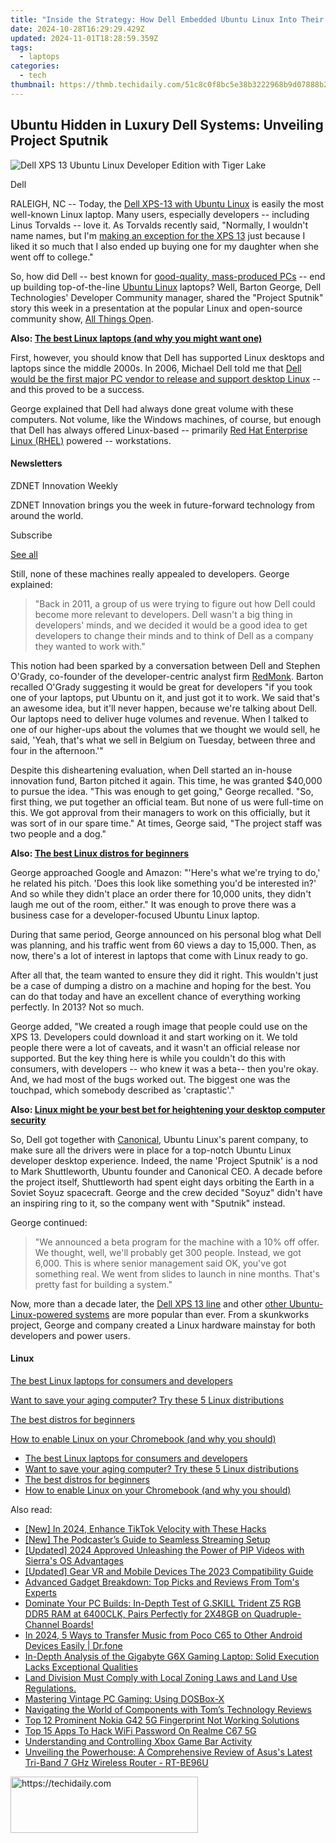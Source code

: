 ```yaml
---
title: "Inside the Strategy: How Dell Embedded Ubuntu Linux Into Their Elite Laptops (The Mystery Behind 'Project Sputnik')"
date: 2024-10-28T16:29:29.429Z
updated: 2024-11-01T18:28:59.359Z
tags:
  - laptops
categories:
  - tech
thumbnail: https://thmb.techidaily.com/51c8c0f8bc5e38b3222968b9d07888b2af3d71ae1414dd0e4e4eff08dd69bb83.jpg
---
```


## Ubuntu Hidden in Luxury Dell Systems: Unveiling Project Sputnik

![Dell XPS 13 Ubuntu Linux Developer Edition with Tiger Lake](https://www.zdnet.com/a/img/resize/bb3a97d31642bc40dcc8a5ef1fe448e134a4449f/2023/10/20/4c954432-791b-4a26-9671-6fdd35a4651a/dell-xps-13-plus.png?auto=webp&width=1280)

Dell

RALEIGH, NC -- Today, the [Dell XPS-13 with Ubuntu Linux](https://shop-links.co/link/?exclusive=1&publisher_slug=itechdaily19598&url=https%3A%2F%2Fwww.dell.com%2Fcommunity%2Fen%2Fconversations%2Fdeveloper-blog%2Fdell-xps-13-plus-developer-edition-with-ubuntu-2204-lts-pre-installed%2F647f9eb9f4ccf8a8de362ab9) is easily the most well-known Linux laptop. Many users, especially developers -- including Linus Torvalds -- love it. As Torvalds recently said, "Normally, I wouldn't name names, but I'm [making an exception for the XPS 13](https://www.zdnet.com/article/look-whats-inside-linus-torvalds-latest-linux-development-pc/) just because I liked it so much that I also ended up buying one for my daughter when she went off to college." 

So, how did Dell -- best known for [good-quality, mass-produced PCs](https://www.zdnet.com/article/best-laptop/) \-- end up building top-of-the-line [Ubuntu Linux](https://ubuntu.com/) laptops? Well, Barton George, Dell Technologies' Developer Community manager, shared the "Project Sputnik" story this week in a presentation at the popular Linux and open-source community show, [All Things Open](https://2023.allthingsopen.org/).

**Also: [The best Linux laptops (and why you might want one)](https://www.zdnet.com/article/best-linux-laptop/)**

First, however, you should know that Dell has supported Linux desktops and laptops since the middle 2000s. In 2006, Michael Dell told me that [Dell would be the first major PC vendor to release and support desktop Linux](https://practical-tech.com/2006/03/08/dell-opens-up-about-desktop-linux/) \-- and this proved to be a success. 

George explained that Dell had always done great volume with these computers. Not volume, like the Windows machines, of course, but enough that Dell has always offered Linux-based -- primarily [Red Hat Enterprise Linux (RHEL)](https://www.redhat.com/en/technologies/linux-platforms/enterprise-linux) powered -- workstations. 

#### Newsletters

ZDNET Innovation Weekly

ZDNET Innovation brings you the week in future-forward technology from around the world.

 Subscribe

[See all](https://www.zdnet.com/newsletters/)

Still, none of these machines really appealed to developers. George explained:

> "Back in 2011, a group of us were trying to figure out how Dell could become more relevant to developers. Dell wasn't a big thing in developers' minds, and we decided it would be a good idea to get developers to change their minds and to think of Dell as a company they wanted to work with." 

This notion had been sparked by a conversation between Dell and Stephen O'Grady, co-founder of the developer-centric analyst firm [RedMonk](https://redmonk.com/). Barton recalled O'Grady suggesting it would be great for developers "if you took one of your laptops, put Ubuntu on it, and just got it to work. We said that's an awesome idea, but it'll never happen, because we're talking about Dell. Our laptops need to deliver huge volumes and revenue. When I talked to one of our higher-ups about the volumes that we thought we would sell, he said, 'Yeah, that's what we sell in Belgium on Tuesday, between three and four in the afternoon.'" 

Despite this disheartening evaluation, when Dell started an in-house innovation fund, Barton pitched it again. This time, he was granted $40,000 to pursue the idea. "This was enough to get going," George recalled. "So, first thing, we put together an official team. But none of us were full-time on this. We got approval from their managers to work on this officially, but it was sort of in our spare time." At times, George said, "The project staff was two people and a dog."

**Also: [The best Linux distros for beginners](https://www.zdnet.com/article/best-linux-desktops-for-beginners/)**

George approached Google and Amazon: "'Here's what we're trying to do,' he related his pitch. 'Does this look like something you'd be interested in?' And so while they didn't place an order there for 10,000 units, they didn't laugh me out of the room, either." It was enough to prove there was a business case for a developer-focused Ubuntu Linux laptop. 

During that same period, George announced on his personal blog what Dell was planning, and his traffic went from 60 views a day to 15,000\. Then, as now, there's a lot of interest in laptops that come with Linux ready to go. 

After all that, the team wanted to ensure they did it right. This wouldn't just be a case of dumping a distro on a machine and hoping for the best. You can do that today and have an excellent chance of everything working perfectly. In 2013? Not so much. 

George added, "We created a rough image that people could use on the XPS 13\. Developers could download it and start working on it. We told people there were a lot of caveats, and it wasn't an official release nor supported. But the key thing here is while you couldn't do this with consumers, with developers -- who knew it was a beta-- then you're okay. And, we had most of the bugs worked out. The biggest one was the touchpad, which somebody described as 'craptastic'."

**Also: [Linux might be your best bet for heightening your desktop computer security](https://www.zdnet.com/article/linux-might-be-your-best-bet-for-heightening-your-desktop-computer-security/)**

So, Dell got together with [Canonical](https://canonical.com/), Ubuntu Linux's parent company, to make sure all the drivers were in place for a top-notch Ubuntu Linux developer desktop experience. Indeed, the name 'Project Sputnik' is a nod to Mark Shuttleworth, Ubuntu founder and Canonical CEO. A decade before the project itself, Shuttleworth had spent eight days orbiting the Earth in a Soviet Soyuz spacecraft. George and the crew decided "Soyuz" didn't have an inspiring ring to it, so the company went with "Sputnik" instead.

George continued:

> "We announced a beta program for the machine with a 10% off offer. We thought, well, we'll probably get 300 people. Instead, we got 6,000\. This is where senior management said OK, you've got something real. We went from slides to launch in nine months. That's pretty fast for building a system."

Now, more than a decade later, the [Dell XPS 13 line](https://shop-links.co/link/?exclusive=1&publisher_slug=itechdaily19598&url=https%3A%2F%2Fwww.anrdoezrs.net%2Flinks%2F9041660%2Ftype%2Fdlg%2Fsid%2Fzd-%255F%255FCOM%255FCLICK%255FID%255F%255F-dtp%2Fhttps%3A%2F%2Fwww.dell.com%2Fen-us%2Fshop%2Fdell-laptops%2Fxps-13-plus-developer-edition%2Fspd%2Fxps-13-9320-laptop%2Fusexcucto9320rpl01) and other [other Ubuntu-Linux-powered systems](https://shop-links.co/link/?exclusive=1&publisher_slug=itechdaily19598&url=https%3A%2F%2Fwww.dell.com%2Fen-us%2Fsearch%2Fubuntu) are more popular than ever. From a skunkworks project, George and company created a Linux hardware mainstay for both developers and power users.

#### Linux

[The best Linux laptops for consumers and developers](https://www.zdnet.com/article/best-linux-laptop/ "The best Linux laptops for consumers and developers")

[Want to save your aging computer? Try these 5 Linux distributions](https://www.zdnet.com/article/want-to-save-your-old-computer-try-these-5-linux-distributions/ "Want to save your aging computer? Try these 5 Linux distributions")

[The best distros for beginners](https://www.zdnet.com/article/best-linux-desktops-for-beginners/ "The best distros for beginners")

[How to enable Linux on your Chromebook (and why you should)](https://www.zdnet.com/article/how-to-enable-linux-on-your-chromebook-and-why-you-should/ "How to enable Linux on your Chromebook (and why you should)")

* [The best Linux laptops for consumers and developers](https://www.zdnet.com/article/best-linux-laptop/ "The best Linux laptops for consumers and developers")
* [Want to save your aging computer? Try these 5 Linux distributions](https://www.zdnet.com/article/want-to-save-your-old-computer-try-these-5-linux-distributions/ "Want to save your aging computer? Try these 5 Linux distributions")
* [The best distros for beginners](https://www.zdnet.com/article/best-linux-desktops-for-beginners/ "The best distros for beginners")
* [How to enable Linux on your Chromebook (and why you should)](https://www.zdnet.com/article/how-to-enable-linux-on-your-chromebook-and-why-you-should/ "How to enable Linux on your Chromebook (and why you should)")

<ins class="adsbygoogle"
     style="display:block"
     data-ad-format="autorelaxed"
     data-ad-client="ca-pub-7571918770474297"
     data-ad-slot="1223367746"></ins>

<ins class="adsbygoogle"
     style="display:block"
     data-ad-client="ca-pub-7571918770474297"
     data-ad-slot="8358498916"
     data-ad-format="auto"
     data-full-width-responsive="true"></ins>

<span class="atpl-alsoreadstyle">Also read:</span>
<div><ul>
<li><a href="https://tiktok-video-recordings.techidaily.com/new-in-2024-enhance-tiktok-velocity-with-these-hacks/"><u>[New] In 2024, Enhance TikTok Velocity with These Hacks</u></a></li>
<li><a href="https://some-approaches.techidaily.com/new-the-podcasters-guide-to-seamless-streaming-setup/"><u>[New] The Podcaster’s Guide to Seamless Streaming Setup</u></a></li>
<li><a href="https://article-helps.techidaily.com/updated-2024-approved-unleashing-the-power-of-pip-videos-with-sierras-os-advantages/"><u>[Updated] 2024 Approved Unleashing the Power of PIP Videos with Sierra's OS Advantages</u></a></li>
<li><a href="https://some-knowledge.techidaily.com/updated-gear-vr-and-mobile-devices-the-2023-compatibility-guide/"><u>[Updated] Gear VR and Mobile Devices The 2023 Compatibility Guide</u></a></li>
<li><a href="https://hardware-reviews.techidaily.com/advanced-gadget-breakdown-top-picks-and-reviews-from-toms-experts/"><u>Advanced Gadget Breakdown: Top Picks and Reviews From Tom's Experts</u></a></li>
<li><a href="https://hardware-reviews.techidaily.com/1723341687948-dominate-your-pc-builds-in-depth-test-of-gskill-trident-z5-rgb-ddr5-ram-at-6400clk-pairs-perfectly-for-2x48gb-on-quadruple-channel-boards/"><u>Dominate Your PC Builds: In-Depth Test of G.SKILL Trident Z5 RGB DDR5 RAM at 6400CLK, Pairs Perfectly for 2X48GB on Quadruple-Channel Boards!</u></a></li>
<li><a href="https://android-transfer.techidaily.com/in-2024-5-ways-to-transfer-music-from-poco-c65-to-other-android-devices-easily-drfone-by-drfone-transfer-from-android-transfer-from-android/"><u>In 2024, 5 Ways to Transfer Music from Poco C65 to Other Android Devices Easily | Dr.fone</u></a></li>
<li><a href="https://hardware-reviews.techidaily.com/in-depth-analysis-of-the-gigabyte-g6x-gaming-laptop-solid-execution-lacks-exceptional-qualities/"><u>In-Depth Analysis of the Gigabyte G6X Gaming Laptop: Solid Execution Lacks Exceptional Qualities</u></a></li>
<li><a href="https://hardware-reviews.techidaily.com/land-division-must-comply-with-local-zoning-laws-and-land-use-regulations/"><u>Land Division Must Comply with Local Zoning Laws and Land Use Regulations.</u></a></li>
<li><a href="https://win11.techidaily.com/mastering-vintage-pc-gaming-using-dosbox-x/"><u>Mastering Vintage PC Gaming: Using DOSBox-X</u></a></li>
<li><a href="https://hardware-reviews.techidaily.com/navigating-the-world-of-components-with-toms-technology-reviews/"><u>Navigating the World of Components with Tom’s Technology Reviews</u></a></li>
<li><a href="https://easy-unlock-android.techidaily.com/top-12-prominent-nokia-g42-5g-fingerprint-not-working-solutions-by-drfone-android/"><u>Top 12 Prominent Nokia G42 5G Fingerprint Not Working Solutions</u></a></li>
<li><a href="https://easy-unlock-android.techidaily.com/top-15-apps-to-hack-wifi-password-on-realme-c67-5g-by-drfone-android/"><u>Top 15 Apps To Hack WiFi Password On Realme C67 5G</u></a></li>
<li><a href="https://games-able.techidaily.com/understanding-and-controlling-xbox-game-bar-activity/"><u>Understanding and Controlling Xbox Game Bar Activity</u></a></li>
<li><a href="https://hardware-reviews.techidaily.com/unveiling-the-powerhouse-a-comprehensive-review-of-asuss-latest-tri-band-7-ghz-wireless-router-rt-be96u/"><u>Unveiling the Powerhouse: A Comprehensive Review of Asus's Latest Tri-Band 7 GHz Wireless Router - RT-BE96U</u></a></li>
</ul></div>

<!-- affiliate ads begin -->
<a href="https://aligracehair.sjv.io/c/5597632/2027190/19272" target="_top" id="2027190">
  <img src="//a.impactradius-go.com/display-ad/19272-2027190" border="0" alt="https://techidaily.com" width="300" height="90"/>
</a>
<img height="0" width="0" src="https://aligracehair.sjv.io/i/5597632/2027190/19272" style="position:absolute;visibility:hidden;" border="0" />
<!-- affiliate ads end -->

